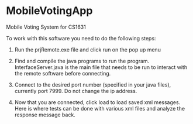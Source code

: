 # MobileVotingApp
Mobile Voting System for CS1631

To work with this software you need to do the following steps:

1. Run the prjRemote.exe file and click run on the pop up menu

2. Find and compile the java programs to run the program. InterfaceServer.java is the main file that needs to be run to interact with the remote software before connecting.

3. Connect to the desired port number (specified in your java files), currently port 7999. Do not change the ip address.

4. Now that you are connected, click load to load saved xml messages. Here is where tests can be done with various xml files and analyze the response message back. 

